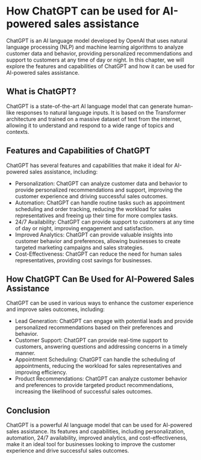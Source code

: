 How ChatGPT can be used for AI-powered sales assistance
=========================================================================================

ChatGPT is an AI language model developed by OpenAI that uses natural language processing (NLP) and machine learning algorithms to analyze customer data and behavior, providing personalized recommendations and support to customers at any time of day or night. In this chapter, we will explore the features and capabilities of ChatGPT and how it can be used for AI-powered sales assistance.

What is ChatGPT?
----------------

ChatGPT is a state-of-the-art AI language model that can generate human-like responses to natural language inputs. It is based on the Transformer architecture and trained on a massive dataset of text from the internet, allowing it to understand and respond to a wide range of topics and contexts.

Features and Capabilities of ChatGPT
------------------------------------

ChatGPT has several features and capabilities that make it ideal for AI-powered sales assistance, including:

* Personalization: ChatGPT can analyze customer data and behavior to provide personalized recommendations and support, improving the customer experience and driving successful sales outcomes.
* Automation: ChatGPT can handle routine tasks such as appointment scheduling and order tracking, reducing the workload for sales representatives and freeing up their time for more complex tasks.
* 24/7 Availability: ChatGPT can provide support to customers at any time of day or night, improving engagement and satisfaction.
* Improved Analytics: ChatGPT can provide valuable insights into customer behavior and preferences, allowing businesses to create targeted marketing campaigns and sales strategies.
* Cost-Effectiveness: ChatGPT can reduce the need for human sales representatives, providing cost savings for businesses.

How ChatGPT Can Be Used for AI-Powered Sales Assistance
-------------------------------------------------------

ChatGPT can be used in various ways to enhance the customer experience and improve sales outcomes, including:

* Lead Generation: ChatGPT can engage with potential leads and provide personalized recommendations based on their preferences and behavior.
* Customer Support: ChatGPT can provide real-time support to customers, answering questions and addressing concerns in a timely manner.
* Appointment Scheduling: ChatGPT can handle the scheduling of appointments, reducing the workload for sales representatives and improving efficiency.
* Product Recommendations: ChatGPT can analyze customer behavior and preferences to provide targeted product recommendations, increasing the likelihood of successful sales outcomes.

Conclusion
----------

ChatGPT is a powerful AI language model that can be used for AI-powered sales assistance. Its features and capabilities, including personalization, automation, 24/7 availability, improved analytics, and cost-effectiveness, make it an ideal tool for businesses looking to improve the customer experience and drive successful sales outcomes.
